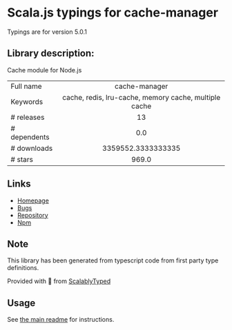
# Scala.js typings for cache-manager

Typings are for version 5.0.1

## Library description:
Cache module for Node.js

|                    |                 |
| ------------------ | :-------------: |
| Full name          | cache-manager |
| Keywords           | cache, redis, lru-cache, memory cache, multiple cache |
| # releases         | 13 |
| # dependents       | 0.0 |
| # downloads        | 3359552.3333333335 |
| # stars            | 969.0 |

## Links
- [Homepage](https://github.com/BryanDonovan/node-cache-manager#readme)
- [Bugs](https://github.com/BryanDonovan/node-cache-manager/issues)
- [Repository](https://github.com/BryanDonovan/node-cache-manager)
- [Npm](https://www.npmjs.com/package/cache-manager)
    


## Note
This library has been generated from typescript code from first party type definitions.

Provided with :purple_heart: from [ScalablyTyped](https://github.com/oyvindberg/ScalablyTyped)

## Usage
See [the main readme](../../readme.md) for instructions.


